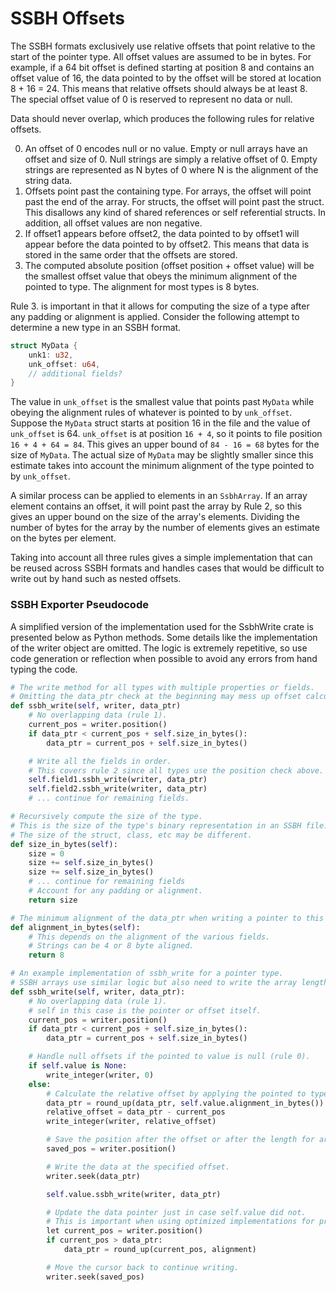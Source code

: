 # SSBH Offsets
The SSBH formats exclusively use relative offsets that point relative to the start of the pointer type. All offset values are assumed to be in bytes. For example, if a 64 bit offset is defined starting at position 8 and contains an offset value of 16, the data pointed to by the offset will be stored at location 8 + 16 = 24. This means that relative offsets should always be at least 8. The special offset value of 0 is reserved to represent no data or null.

Data should never overlap, which produces the following rules for relative offsets.  

0. An offset of 0 encodes null or no value. Empty or null arrays have an offset and size of 0. Null strings are simply a relative offset of 0. Empty strings are represented as N bytes of 0 where N is the alignment of the string data.
1. Offsets point past the containing type. For arrays, the offset will point past the end of the array. For structs, the offset will point past the struct. This disallows any kind of shared references or self referential structs. In addition, all offset values are non negative.
2. If offset1 appears before offset2, the data pointed to by offset1 will appear before the data pointed to by offset2. This means that data is stored in the same order that the offsets are stored.
3. The computed absolute position (offset position + offset value) will be the smallest offset value that obeys the minimum alignment of the pointed to type. The alignment for most types is 8 bytes.

Rule 3. is important in that it allows for computing the size of a type after any padding or alignment is applied. Consider the following attempt to determine a new type in an SSBH format.
```rust
struct MyData {
    unk1: u32,
    unk_offset: u64,
    // additional fields?
}
```
The value in `unk_offset` is the smallest value that points past `MyData` while obeying the alignment rules of whatever is pointed to by `unk_offset`. Suppose the `MyData` struct starts at position 16 in the file and the value of `unk_offset` is 64. `unk_offset` is at position `16 + 4`, so it points to file position `16 + 4 + 64 = 84`. This gives an upper bound of `84 - 16 = 68` bytes for the size of `MyData`. The actual size of `MyData` may be slightly smaller since this estimate takes into account the minimum alignment of the type pointed to by `unk_offset`.

A similar process can be applied to elements in an `SsbhArray`. If an array element contains an offset, it will point past the array by Rule 2, so this gives an upper bound on the size of the array's elements. Dividing the number of bytes for the array by the number of elements gives an estimate on the bytes per element.

Taking into account all three rules gives a simple implementation that can be reused across SSBH formats and handles cases that would be difficult to write out by hand such as nested offsets.

### SSBH Exporter Pseudocode
A simplified version of the implementation used for the SsbhWrite crate is presented below as Python methods. Some details like the implementation of the writer object are omitted. The logic is extremely repetitive, so use code generation or reflection when possible to avoid any errors from hand typing the code. 

```python
# The write method for all types with multiple properties or fields.
# Omitting the data_ptr check at the beginning may mess up offset calculations.
def ssbh_write(self, writer, data_ptr)
    # No overlapping data (rule 1).
    current_pos = writer.position()
    if data_ptr < current_pos + self.size_in_bytes():
        data_ptr = current_pos + self.size_in_bytes()

    # Write all the fields in order.
    # This covers rule 2 since all types use the position check above.
    self.field1.ssbh_write(writer, data_ptr)
    self.field2.ssbh_write(writer, data_ptr)
    # ... continue for remaining fields. 
```

```python
# Recursively compute the size of the type.
# This is the size of the type's binary representation in an SSBH file.
# The size of the struct, class, etc may be different.
def size_in_bytes(self):
    size = 0
    size += self.size_in_bytes()
    size += self.size_in_bytes()
    # ... continue for remaining fields
    # Account for any padding or alignment.
    return size
```

```python
# The minimum alignment of the data_ptr when writing a pointer to this type.
def alignment_in_bytes(self):
    # This depends on the alignment of the various fields.
    # Strings can be 4 or 8 byte aligned.
    return 8
```

```python
# An example implementation of ssbh_write for a pointer type.
# SSBH arrays use similar logic but also need to write the array length.
def ssbh_write(self, writer, data_ptr):
    # No overlapping data (rule 1).
    # self in this case is the pointer or offset itself.
    current_pos = writer.position()
    if data_ptr < current_pos + self.size_in_bytes():
        data_ptr = current_pos + self.size_in_bytes()

    # Handle null offsets if the pointed to value is null (rule 0).
    if self.value is None:
        write_integer(writer, 0)
    else:
        # Calculate the relative offset by applying the pointed to type's alignment.
        data_ptr = round_up(data_ptr, self.value.alignment_in_bytes())
        relative_offset = data_ptr - current_pos
        write_integer(writer, relative_offset)

        # Save the position after the offset or after the length for arrays.
        saved_pos = writer.position()

        # Write the data at the specified offset.
        writer.seek(data_ptr)

        self.value.ssbh_write(writer, data_ptr)

        # Update the data pointer just in case self.value did not.
        # This is important when using optimized implementations for primitives, byte arrays, etc.
        let current_pos = writer.position()
        if current_pos > data_ptr:
            data_ptr = round_up(current_pos, alignment)

        # Move the cursor back to continue writing.
        writer.seek(saved_pos)
```